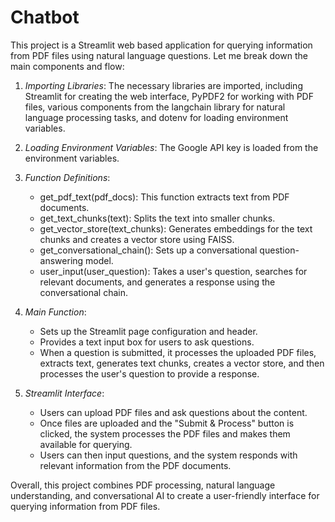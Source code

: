 # Chatbot

This project is a Streamlit web based application for querying information from PDF files using natural language questions. Let me break down the main components and flow:

1. *Importing Libraries*: The necessary libraries are imported, including Streamlit for creating the web interface, PyPDF2 for working with PDF files, various components from the langchain library for natural language processing tasks, and dotenv for loading environment variables.

2. *Loading Environment Variables*: The Google API key is loaded from the environment variables.

3. *Function Definitions*:
   - get_pdf_text(pdf_docs): This function extracts text from PDF documents.
   - get_text_chunks(text): Splits the text into smaller chunks.
   - get_vector_store(text_chunks): Generates embeddings for the text chunks and creates a vector store using FAISS.
   - get_conversational_chain(): Sets up a conversational question-answering model.
   - user_input(user_question): Takes a user's question, searches for relevant documents, and generates a response using the conversational chain.

4. *Main Function*:
   - Sets up the Streamlit page configuration and header.
   - Provides a text input box for users to ask questions.
   - When a question is submitted, it processes the uploaded PDF files, extracts text, generates text chunks, creates a vector store, and then processes the user's question to provide a response.

5. *Streamlit Interface*:
   - Users can upload PDF files and ask questions about the content.
   - Once files are uploaded and the "Submit & Process" button is clicked, the system processes the PDF files and makes them available for querying.
   - Users can then input questions, and the system responds with relevant information from the PDF documents.

Overall, this project combines PDF processing, natural language understanding, and conversational AI to create a user-friendly interface for querying information from PDF files.
